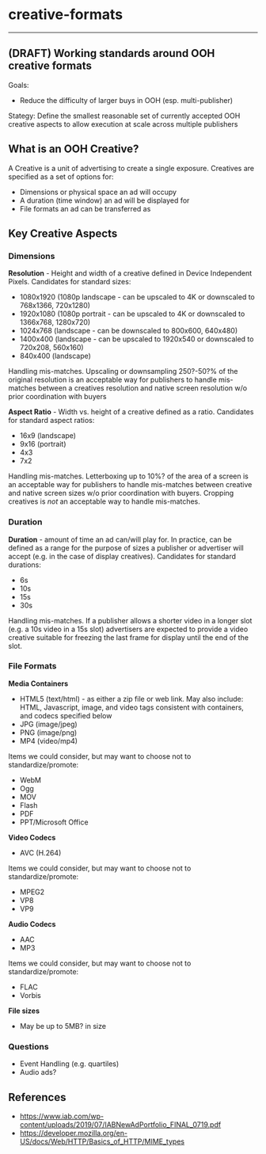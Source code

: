 # creative-formats

----
(DRAFT) Working standards around OOH creative formats
----

Goals:
* Reduce the difficulty of larger buys in OOH (esp. multi-publisher)

Stategy: Define the smallest reasonable set of currently accepted OOH creative aspects to allow execution at scale across multiple publishers

## What is an OOH Creative?

A Creative is a unit of advertising to create a single exposure. Creatives are specified as a set of options for:

* Dimensions or physical space an ad will occupy
* A duration (time window) an ad will be displayed for
* File formats an ad can be transferred as

## Key Creative Aspects

### Dimensions

**Resolution** - Height and width of a creative defined in Device Independent Pixels. Candidates for standard sizes:

* 1080x1920 (1080p landscape - can be upscaled to 4K or downscaled to 768x1366, 720x1280)
* 1920x1080 (1080p portrait - can be upscaled to 4K or downscaled to 1366x768, 1280x720)
* 1024x768 (landscape - can be downscaled to 800x600, 640x480)
* 1400x400 (landscape - can be upscaled to 1920x540 or downscaled to 720x208, 560x160)
* 840x400 (landscape)

Handling mis-matches. Upscaling or downsampling 250?-50?% of the original resolution is an acceptable way for publishers to handle mis-matches between a creatives resolution and native screen resolution w/o prior coordination with buyers

**Aspect Ratio** - Width vs. height of a creative defined as a ratio. Candidates for standard aspect ratios:

* 16x9 (landscape)
* 9x16 (portrait)
* 4x3
* 7x2

Handling mis-matches. Letterboxing up to 10%? of the area of a screen is an acceptable way for publishers to handle mis-matches between creative and native screen sizes w/o prior coordination with buyers. Cropping creatives is *not* an acceptable way to handle mis-matches.

### Duration

**Duration** - amount of time an ad can/will play for. In practice, can be defined as a range for the purpose of sizes a publisher or advertiser will accept (e.g. in the case of display creatives). Candidates for standard durations:

* 6s
* 10s
* 15s
* 30s

Handling mis-matches. If a publisher allows a shorter video in a longer slot (e.g. a 10s video in a 15s slot) advertisers are expected to provide a video creative suitable for freezing the last frame for display until the end of the slot.

### File Formats

**Media Containers** 

* HTML5 (text/html) - as either a zip file or web link. May also include: HTML, Javascript, image, and video tags consistent with containers, and codecs specified below
* JPG (image/jpeg)
* PNG (image/png)
* MP4 (video/mp4)

Items we could consider, but may want to choose not to standardize/promote:
* WebM
* Ogg
* MOV
* Flash
* PDF
* PPT/Microsoft Office

**Video Codecs**

* AVC (H.264)

Items we could consider, but may want to choose not to standardize/promote:

* MPEG2
* VP8
* VP9

**Audio Codecs**

* AAC
* MP3

Items we could consider, but may want to choose not to standardize/promote:

* FLAC
* Vorbis

**File sizes**

* May be up to 5MB? in size

### Questions

* Event Handling (e.g. quartiles)
* Audio ads?

## References

* https://www.iab.com/wp-content/uploads/2019/07/IABNewAdPortfolio_FINAL_0719.pdf
* https://developer.mozilla.org/en-US/docs/Web/HTTP/Basics_of_HTTP/MIME_types
